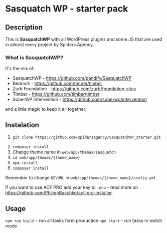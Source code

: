 # Sasquatch WP - starter pack
## Description
This is **SasquatchWP** with all WordPress plugins and some JS that are used in almost every project by Spiders.Agency.

### What is SasquatchWP?
It's the mix of:
- SasquatchWP - https://github.com/pandify/SasquatchWP
- Bedrock - https://github.com/timber/timber
- Zurb Foundation - https://github.com/zurb/foundation-sites
- Timber - https://github.com/timber/timber
- SoberWP Intervention - https://github.com/soberwp/intervention

and a little magic to keep it all together.

## Instalation
1. `git clone https://github.com/spidersAgency/SasquatchWP_starter.git .`
2. `composer install`
3. Change theme name in `web/app/themes/sasquatch`
4. `cd web/app/themes/{theme_name}`
5. `npm install`
6. `composer install`

Remember to change `DEVURL` in `web/app/themes/{theme_name}/config.yml`

If you want to use ACF PRO add your key to `.env` - read more on https://github.com/PhilippBaschke/acf-pro-installer.

## Usage
`npm run build` - run all tasks form production
`npm start` - run tasks in watch mode
